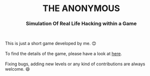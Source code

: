 <h1 align="center">THE ANONYMOUS</h1>
<h3 align="center">Simulation Of Real Life Hacking within a Game</h3><br>

This is just a short game developed by me. :blush: <br><br>
To find the details of the game, please have a look at <a href="http://www.theanonymous.tk/">here</a>. <br><br>
Fixing bugs, adding new levels or any kind of contributions are always welcome. :smile:
